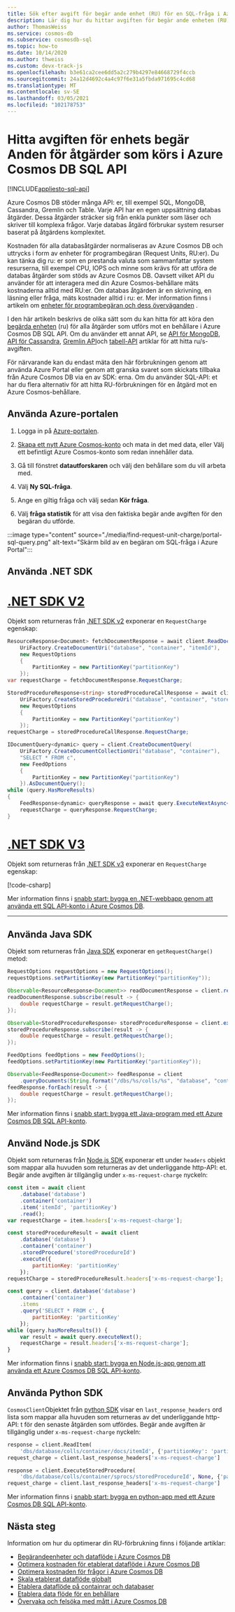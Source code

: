 ```yaml
---
title: Sök efter avgift för begär ande enhet (RU) för en SQL-fråga i Azure Cosmos DB
description: Lär dig hur du hittar avgiften för begär ande enheten (RU) för SQL-frågor som körs mot en Azure Cosmos-behållare. Du kan använda språken Azure Portal, .NET, Java, python och Node.js för att hitta avgiften för RU.
author: ThomasWeiss
ms.service: cosmos-db
ms.subservice: cosmosdb-sql
ms.topic: how-to
ms.date: 10/14/2020
ms.author: thweiss
ms.custom: devx-track-js
ms.openlocfilehash: b3e61ca2cee6dd5a2c279b4297e84668729f4ccb
ms.sourcegitcommit: 24a12d4692c4a4c97f6e31a5fbda971695c4cd68
ms.translationtype: MT
ms.contentlocale: sv-SE
ms.lasthandoff: 03/05/2021
ms.locfileid: "102178753"
---
```

# <a name="find-the-request-unit-charge-for-operations-executed-in-azure-cosmos-db-sql-api"></a>Hitta avgiften för enhets begär Anden för åtgärder som körs i Azure Cosmos DB SQL API
[!INCLUDE[appliesto-sql-api](includes/appliesto-sql-api.md)]

Azure Cosmos DB stöder många API: er, till exempel SQL, MongoDB, Cassandra, Gremlin och Table. Varje API har en egen uppsättning databas åtgärder. Dessa åtgärder sträcker sig från enkla punkter som läser och skriver till komplexa frågor. Varje databas åtgärd förbrukar system resurser baserat på åtgärdens komplexitet.

Kostnaden för alla databasåtgärder normaliseras av Azure Cosmos DB och uttrycks i form av enheter för programbegäran (Request Units, RU:er). Du kan tänka dig ru: er som en prestanda valuta som sammanfattar system resurserna, till exempel CPU, IOPS och minne som krävs för att utföra de databas åtgärder som stöds av Azure Cosmos DB. Oavsett vilket API du använder för att interagera med din Azure Cosmos-behållare mäts kostnaderna alltid med RU:er. Om databas åtgärden är en skrivning, en läsning eller fråga, mäts kostnader alltid i ru: er. Mer information finns i artikeln om [enheter för programbegäran och dess överväganden](request-units.md) .

I den här artikeln beskrivs de olika sätt som du kan hitta för att köra den [begärda enheten](request-units.md) (ru) för alla åtgärder som utförs mot en behållare i Azure Cosmos DB SQL API. Om du använder ett annat API, se [API för MongoDB](find-request-unit-charge-mongodb.md), [API för Cassandra](find-request-unit-charge-cassandra.md), [Gremlin API](find-request-unit-charge-gremlin.md)och [tabell-API](find-request-unit-charge-table.md) artiklar för att hitta ru/s-avgiften.

För närvarande kan du endast mäta den här förbrukningen genom att använda Azure Portal eller genom att granska svaret som skickats tillbaka från Azure Cosmos DB via en av SDK: erna. Om du använder SQL-API: et har du flera alternativ för att hitta RU-förbrukningen för en åtgärd mot en Azure Cosmos-behållare.

## <a name="use-the-azure-portal"></a>Använda Azure-portalen

1. Logga in på [Azure-portalen](https://portal.azure.com/).

1. [Skapa ett nytt Azure Cosmos-konto](create-sql-api-dotnet.md#create-account) och mata in det med data, eller Välj ett befintligt Azure Cosmos-konto som redan innehåller data.

1. Gå till fönstret **datautforskaren** och välj den behållare som du vill arbeta med.

1. Välj **Ny SQL-fråga**.

1. Ange en giltig fråga och välj sedan **Kör fråga**.

1. Välj **fråga statistik** för att visa den faktiska begär ande avgiften för den begäran du utförde.

:::image type="content" source="./media/find-request-unit-charge/portal-sql-query.png" alt-text="Skärm bild av en begäran om SQL-fråga i Azure Portal":::

## <a name="use-the-net-sdk"></a>Använda .NET SDK

# <a name="net-sdk-v2"></a>[.NET SDK V2](#tab/dotnetv2)

Objekt som returneras från [.NET SDK v2](https://www.nuget.org/packages/Microsoft.Azure.DocumentDB/) exponerar en `RequestCharge` egenskap:

```csharp
ResourceResponse<Document> fetchDocumentResponse = await client.ReadDocumentAsync(
    UriFactory.CreateDocumentUri("database", "container", "itemId"),
    new RequestOptions
    {
        PartitionKey = new PartitionKey("partitionKey")
    });
var requestCharge = fetchDocumentResponse.RequestCharge;

StoredProcedureResponse<string> storedProcedureCallResponse = await client.ExecuteStoredProcedureAsync<string>(
    UriFactory.CreateStoredProcedureUri("database", "container", "storedProcedureId"),
    new RequestOptions
    {
        PartitionKey = new PartitionKey("partitionKey")
    });
requestCharge = storedProcedureCallResponse.RequestCharge;

IDocumentQuery<dynamic> query = client.CreateDocumentQuery(
    UriFactory.CreateDocumentCollectionUri("database", "container"),
    "SELECT * FROM c",
    new FeedOptions
    {
        PartitionKey = new PartitionKey("partitionKey")
    }).AsDocumentQuery();
while (query.HasMoreResults)
{
    FeedResponse<dynamic> queryResponse = await query.ExecuteNextAsync<dynamic>();
    requestCharge = queryResponse.RequestCharge;
}
```

# <a name="net-sdk-v3"></a>[.NET SDK V3](#tab/dotnetv3)

Objekt som returneras från [.NET SDK v3](https://www.nuget.org/packages/Microsoft.Azure.Cosmos/) exponerar en `RequestCharge` egenskap:

[!code-csharp[](~/samples-cosmosdb-dotnet-v3/Microsoft.Azure.Cosmos/tests/Microsoft.Azure.Cosmos.Tests/SampleCodeForDocs/CustomDocsSampleCode.cs?name=GetRequestCharge)]

Mer information finns i [snabb start: bygga en .NET-webbapp genom att använda ett SQL API-konto i Azure Cosmos DB](create-sql-api-dotnet.md).

---

## <a name="use-the-java-sdk"></a>Använda Java SDK

Objekt som returneras från [Java SDK](https://mvnrepository.com/artifact/com.microsoft.azure/azure-cosmosdb) exponerar en `getRequestCharge()` metod:

```java
RequestOptions requestOptions = new RequestOptions();
requestOptions.setPartitionKey(new PartitionKey("partitionKey"));

Observable<ResourceResponse<Document>> readDocumentResponse = client.readDocument(String.format("/dbs/%s/colls/%s/docs/%s", "database", "container", "itemId"), requestOptions);
readDocumentResponse.subscribe(result -> {
    double requestCharge = result.getRequestCharge();
});

Observable<StoredProcedureResponse> storedProcedureResponse = client.executeStoredProcedure(String.format("/dbs/%s/colls/%s/sprocs/%s", "database", "container", "storedProcedureId"), requestOptions, null);
storedProcedureResponse.subscribe(result -> {
    double requestCharge = result.getRequestCharge();
});

FeedOptions feedOptions = new FeedOptions();
feedOptions.setPartitionKey(new PartitionKey("partitionKey"));

Observable<FeedResponse<Document>> feedResponse = client
    .queryDocuments(String.format("/dbs/%s/colls/%s", "database", "container"), "SELECT * FROM c", feedOptions);
feedResponse.forEach(result -> {
    double requestCharge = result.getRequestCharge();
});
```

Mer information finns i [snabb start: bygga ett Java-program med ett Azure Cosmos DB SQL API-konto](create-sql-api-java.md).

## <a name="use-the-nodejs-sdk"></a>Använd Node.js SDK

Objekt som returneras från [Node.js SDK](https://www.npmjs.com/package/@azure/cosmos) exponerar ett under `headers` objekt som mappar alla huvuden som returneras av det underliggande http-API: et. Begär ande avgiften är tillgänglig under `x-ms-request-charge` nyckeln:

```javascript
const item = await client
    .database('database')
    .container('container')
    .item('itemId', 'partitionKey')
    .read();
var requestCharge = item.headers['x-ms-request-charge'];

const storedProcedureResult = await client
    .database('database')
    .container('container')
    .storedProcedure('storedProcedureId')
    .execute({
        partitionKey: 'partitionKey'
    });
requestCharge = storedProcedureResult.headers['x-ms-request-charge'];

const query = client.database('database')
    .container('container')
    .items
    .query('SELECT * FROM c', {
        partitionKey: 'partitionKey'
    });
while (query.hasMoreResults()) {
    var result = await query.executeNext();
    requestCharge = result.headers['x-ms-request-charge'];
}
```

Mer information finns i [snabb start: bygga en Node.js-app genom att använda ett Azure Cosmos DB SQL API-konto](create-sql-api-nodejs.md). 

## <a name="use-the-python-sdk"></a>Använda Python SDK

`CosmosClient`Objektet från [python SDK](https://pypi.org/project/azure-cosmos/) visar en `last_response_headers` ord lista som mappar alla huvuden som returneras av det underliggande http-API: t för den senaste åtgärden som utfördes. Begär ande avgiften är tillgänglig under `x-ms-request-charge` nyckeln:

```python
response = client.ReadItem(
    'dbs/database/colls/container/docs/itemId', {'partitionKey': 'partitionKey'})
request_charge = client.last_response_headers['x-ms-request-charge']

response = client.ExecuteStoredProcedure(
    'dbs/database/colls/container/sprocs/storedProcedureId', None, {'partitionKey': 'partitionKey'})
request_charge = client.last_response_headers['x-ms-request-charge']
```

Mer information finns i [snabb start: bygga en python-app med ett Azure Cosmos DB SQL API-konto](create-sql-api-python.md). 

## <a name="next-steps"></a>Nästa steg

Information om hur du optimerar din RU-förbrukning finns i följande artiklar:

* [Begärandeenheter och dataflöde i Azure Cosmos DB](request-units.md)
* [Optimera kostnaden för etablerat dataflöde i Azure Cosmos DB](optimize-cost-throughput.md)
* [Optimera kostnaden för frågor i Azure Cosmos DB](./optimize-cost-reads-writes.md)
* [Skala etablerat dataflöde globalt](./request-units.md)
* [Etablera dataflöde på containrar och databaser](set-throughput.md)
* [Etablera data flöde för en behållare](how-to-provision-container-throughput.md)
* [Övervaka och felsöka med mått i Azure Cosmos DB](use-metrics.md)
